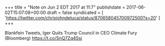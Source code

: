 +++
title = "Note on Jun 2 EDT 2017 at 11:7"
publishdate = 2017-06-02T15:07:08+00:00
draft = false
syndicated = [ 'https://twitter.com/chrisjohndeluca/status/870658045700972500?s=20' ]
+++

Blankfein Tweets, Iger Quits Trump Council in CEO Climate Fury (Bloomberg) https://t.co/SnQ7Zq4Ssj
